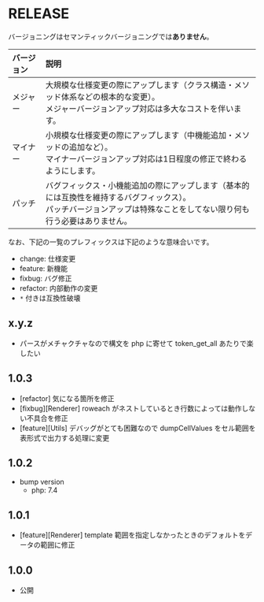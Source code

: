 # RELEASE

バージョニングはセマンティックバージョニングでは**ありません**。

| バージョン   | 説明
|:--           |:--
| メジャー     | 大規模な仕様変更の際にアップします（クラス構造・メソッド体系などの根本的な変更）。<br>メジャーバージョンアップ対応は多大なコストを伴います。
| マイナー     | 小規模な仕様変更の際にアップします（中機能追加・メソッドの追加など）。<br>マイナーバージョンアップ対応は1日程度の修正で終わるようにします。
| パッチ       | バグフィックス・小機能追加の際にアップします（基本的には互換性を維持するバグフィックス）。<br>パッチバージョンアップは特殊なことをしてない限り何も行う必要はありません。

なお、下記の一覧のプレフィックスは下記のような意味合いです。

- change: 仕様変更
- feature: 新機能
- fixbug: バグ修正
- refactor: 内部動作の変更
- `*` 付きは互換性破壊

## x.y.z

- パースがメチャクチャなので構文を php に寄せて token_get_all あたりで楽したい

## 1.0.3

- [refactor] 気になる箇所を修正
- [fixbug][Renderer] roweach がネストしているとき行数によっては動作しない不具合を修正
- [feature][Utils] デバッグがとても困難なので dumpCellValues をセル範囲を表形式で出力する処理に変更

## 1.0.2

- bump version
  - php: 7.4

## 1.0.1

- [feature][Renderer] template 範囲を指定しなかったときのデフォルトをデータの範囲に修正

## 1.0.0

- 公開
